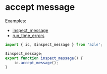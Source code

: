 # accept message

Examples:

-   [inspect_message](https://github.com/demergent-labs/azle/blob/main/examples/inspect_message/src/inspect_message.ts)
-   [run_time_errors](https://github.com/demergent-labs/azle/blob/main/examples/run_time_errors/src/index.ts)

```typescript
import { ic, $inspect_message } from 'azle';

$inspect_message;
export function inspect_message() {
    ic.accept_message();
}
```
